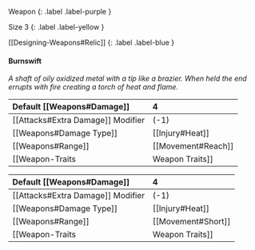 Weapon
{: .label .label-purple }

Size 3
{: .label .label-yellow }

[[Designing-Weapons#Relic]]
{: .label .label-blue }

#### Burnswift
*A shaft of oily oxidized metal with a tip like a brazier. When held the end errupts with fire creating a torch of heat and flame.*

| Default [[Weapons#Damage]]                     | 4                                                                                                                           |
| :-------------------------------------------------------- | :-------------------------------------------------------------------------------------------------------------------------- |
| [[Attacks#Extra Damage]] Modifier | (-1)                                                                                                                        |
| [[Weapons#Damage Type]]                 | [[Injury#Heat]]                                                                                    |
| [[Weapons#Range]]                               | [[Movement#Reach]]                                                                                                |
| [[Weapon-Traits|Weapon Traits]]                       | [[Two-Handed]], [[Striking]], [[Long-Reach]], [[Burning]] |

| Default [[Weapons#Damage]]                     | 4                                                                                                                           |
| :-------------------------------------------------------- | :-------------------------------------------------------------------------------------------------------------------------- |
| [[Attacks#Extra Damage]] Modifier | (-1)                                                                                                                        |
| [[Weapons#Damage Type]]                 | [[Injury#Heat]]                                                                                    |
| [[Weapons#Range]]                               | [[Movement#Short]]                                                                                             |
| [[Weapon-Traits|Weapon Traits]]                       | [[Two-Handed]], [[Otherworldly]] |

